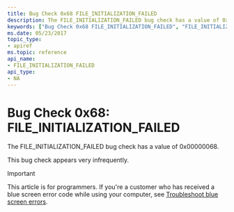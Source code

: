 ```yaml
---
title: Bug Check 0x68 FILE_INITIALIZATION_FAILED
description: The FILE_INITIALIZATION_FAILED bug check has a value of 0x00000068.This bug check appears very infrequently.
keywords: ["Bug Check 0x68 FILE_INITIALIZATION_FAILED", "FILE_INITIALIZATION_FAILED"]
ms.date: 05/23/2017
topic_type:
- apiref
ms.topic: reference
api_name:
- FILE_INITIALIZATION_FAILED
api_type:
- NA
---
```


# Bug Check 0x68: FILE\_INITIALIZATION\_FAILED


The FILE\_INITIALIZATION\_FAILED bug check has a value of 0x00000068.

This bug check appears very infrequently.

> [!IMPORTANT]
> This article is for programmers. If you're a customer who has received a blue screen error code while using your computer, see [Troubleshoot blue screen errors](https://www.windows.com/stopcode).


 

 




